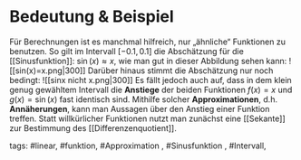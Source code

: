 # Bedeutung & Beispiel
Für Berechnungen ist es manchmal hilfreich, nur „ähnliche“ Funktionen zu benutzen. So gilt im Intervall $[-0.1, 0.1]$ die Abschätzung für die [[Sinusfunktion]]: $\sin(x) \approx x$, wie man gut in dieser Abbildung sehen kann:
![[sin(x)=x.png|300]]
Darüber hinaus stimmt die Abschätzung nur noch bedingt:
![[sinx nicht x.png|300]]
Es fällt jedoch auch auf, dass in dem klein genug gewähltem Intervall die **Anstiege** der beiden Funktionen $f(x)= x$ und $g(x) = \sin(x)$ fast identisch sind. Mithilfe solcher **Approximationen**, d.h. **Annäherungen**, kann man Aussagen über den Anstieg einer Funktion treffen. Statt willkürlicher Funktionen nutzt man zunächst eine [[Sekante]] zur Bestimmung des [[Differenzenquotient]].

tags: #linear, #funktion, #Approximation , #Sinusfunktion , #Intervall, 